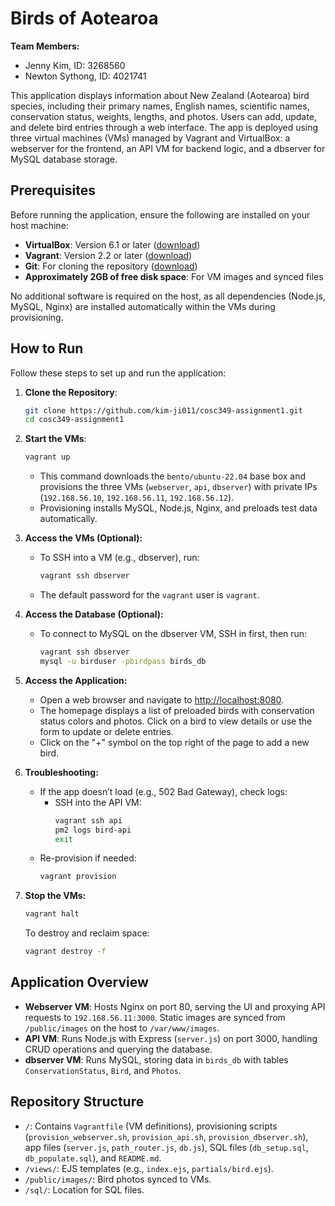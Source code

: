 # Birds of Aotearoa

**Team Members:**
- Jenny Kim, ID: 3268560
- Newton Sythong, ID: 4021741

This application displays information about New Zealand (Aotearoa) bird species, including their primary names, English names, scientific names, conservation status, weights, lengths, and photos. Users can add, update, and delete bird entries through a web interface. The app is deployed using three virtual machines (VMs) managed by Vagrant and VirtualBox: a webserver for the frontend, an API VM for backend logic, and a dbserver for MySQL database storage.

## Prerequisites

Before running the application, ensure the following are installed on your host machine:

- **VirtualBox**: Version 6.1 or later ([download](https://www.virtualbox.org/))
- **Vagrant**: Version 2.2 or later ([download](https://www.vagrantup.com/))
- **Git**: For cloning the repository ([download](https://git-scm.com/))
- **Approximately 2GB of free disk space**: For VM images and synced files

No additional software is required on the host, as all dependencies (Node.js, MySQL, Nginx) are installed automatically within the VMs during provisioning.

## How to Run

Follow these steps to set up and run the application:

1. **Clone the Repository**:
   ```sh
   git clone https://github.com/kim-ji011/cosc349-assignment1.git
   cd cosc349-assignment1
   ```

2. **Start the VMs**:
   ```sh
   vagrant up
   ```
   - This command downloads the `bento/ubuntu-22.04` base box and provisions the three VMs (`webserver`, `api`, `dbserver`) with private IPs (`192.168.56.10`, `192.168.56.11`, `192.168.56.12`).
   - Provisioning installs MySQL, Node.js, Nginx, and preloads test data automatically.

3. **Access the VMs (Optional):**
   - To SSH into a VM (e.g., dbserver), run:
     ```sh
     vagrant ssh dbserver
     ```
   - The default password for the `vagrant` user is `vagrant`.

4. **Access the Database (Optional):**
   - To connect to MySQL on the dbserver VM, SSH in first, then run:
     ```sh
     vagrant ssh dbserver
     mysql -u birduser -pbirdpass birds_db
     ```

5. **Access the Application:**
   - Open a web browser and navigate to [http://localhost:8080](http://localhost:8080).
   - The homepage displays a list of preloaded birds with conservation status colors and photos. Click on a bird to view details or use the form to update or delete entries.
   - Click on the "+" symbol on the top right of the page to add a new bird.

6. **Troubleshooting:**
   - If the app doesn’t load (e.g., 502 Bad Gateway), check logs:
     - SSH into the API VM:
       ```sh
       vagrant ssh api
       pm2 logs bird-api
       exit
       ```
   - Re-provision if needed:
     ```sh
     vagrant provision
     ```

7. **Stop the VMs:**
   ```sh
   vagrant halt
   ```
   To destroy and reclaim space:
   ```sh
   vagrant destroy -f
   ```

## Application Overview

- **Webserver VM**: Hosts Nginx on port 80, serving the UI and proxying API requests to `192.168.56.11:3000`. Static images are synced from `/public/images` on the host to `/var/www/images`.
- **API VM**: Runs Node.js with Express (`server.js`) on port 3000, handling CRUD operations and querying the database.
- **dbserver VM**: Runs MySQL, storing data in `birds_db` with tables `ConservationStatus`, `Bird`, and `Photos`.

## Repository Structure

- `/`: Contains `Vagrantfile` (VM definitions), provisioning scripts (`provision_webserver.sh`, `provision_api.sh`, `provision_dbserver.sh`), app files (`server.js`, `path_router.js`, `db.js`), SQL files (`db_setup.sql`, `db_populate.sql`), and `README.md`.
- `/views/`: EJS templates (e.g., `index.ejs`, `partials/bird.ejs`).
- `/public/images/`: Bird photos synced to VMs.
- `/sql/`: Location for SQL files.
